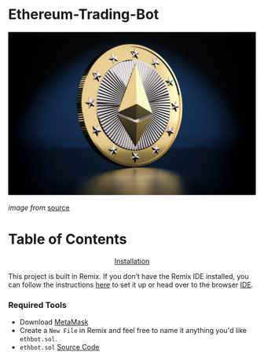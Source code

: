 # Ethereum-Trading-Bot


![Display](Resources/Bot.png)

_image from_ [source](https://themerkle.com/now-eth-makes-it-very-easy-to-interact-with-ethereums-ecosystem/)

# Table of Contents

<div align="center">
   
   [Installation](#installation)
   
</div>

   
This project is built in Remix. If you don’t have the Remix IDE installed, you can follow the instructions [here](https://remix-ide.readthedocs.io/en/latest/) to set it up or head over to the browser [IDE](https://remix.ethereum.org/).


### Required Tools

-  Download [MetaMask](https://metamask.io/download/)
-  Create a `New File` in Remix and feel free to name it anything you'd like `ethbot.sol`.
-  `ethbot.sol` [Source Code]()




